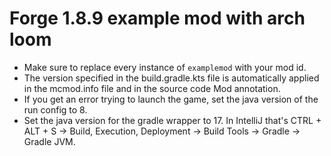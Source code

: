 # Forge 1.8.9 example mod with arch loom
- Make sure to replace every instance of `examplemod` with your mod id.
- The version specified in the build.gradle.kts file is automatically applied in the mcmod.info file and in the source code Mod annotation.
- If you get an error trying to launch the game, set the java version of the run config to 8.
- Set the java version for the gradle wrapper to 17. In IntelliJ that's CTRL + ALT + S -> Build, Execution, Deployment -> Build Tools -> Gradle -> Gradle JVM.
